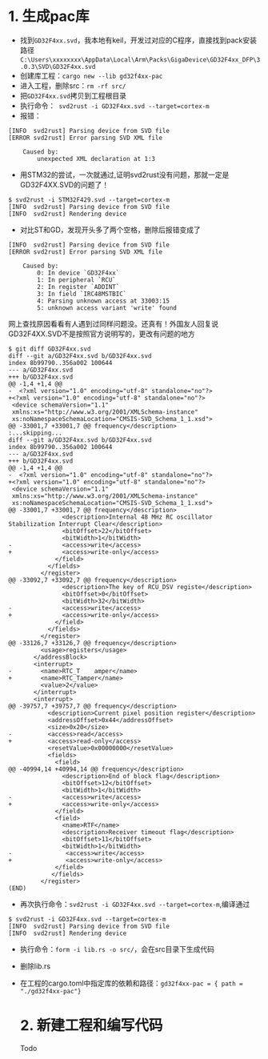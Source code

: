 # 1. 生成pac库

- 找到`GD32F4xx.svd`，我本地有keil，开发过对应的C程序，直接找到pack安装路径`C:\Users\xxxxxxxx\AppData\Local\Arm\Packs\GigaDevice\GD32F4xx_DFP\3.0.3\SVD\GD32F4xx.svd`
- 创建库工程：`cargo new --lib gd32f4xx-pac`
- 进入工程，删除src：`rm -rf src/`
- 把`GD32F4xx.svd`拷贝到工程根目录
- 执行命令：` svd2rust -i GD32F4xx.svd --target=cortex-m`
- 报错：
```
[INFO  svd2rust] Parsing device from SVD file
[ERROR svd2rust] Error parsing SVD XML file

    Caused by:
        unexpected XML declaration at 1:3
```

- 用STM32的尝试，一次就通过,证明svd2rust没有问题，那就一定是GD32F4XX.SVD的问题了！
```
$ svd2rust -i STM32F429.svd --target=cortex-m
[INFO  svd2rust] Parsing device from SVD file
[INFO  svd2rust] Rendering device
```

- 对比ST和GD，发现开头多了两个空格，删除后报错变成了
```
[INFO  svd2rust] Parsing device from SVD file
[ERROR svd2rust] Error parsing SVD XML file

    Caused by:
        0: In device `GD32F4xx`
        1: In peripheral `RCU`
        2: In register `ADDINT`
        3: In field `IRC48MSTBIC`
        4: Parsing unknown access at 33003:15
        5: unknown access variant 'write' found
```

网上查找原因看看有人遇到过同样问题没。还真有！外国友人回复说GD32F4XX.SVD不是按照官方说明写的，更改有问题的地方
```
$ git diff GD32F4xx.svd
diff --git a/GD32F4xx.svd b/GD32F4xx.svd
index 8b99790..356a002 100644
--- a/GD32F4xx.svd
+++ b/GD32F4xx.svd
@@ -1,4 +1,4 @@
-  <?xml version="1.0" encoding="utf-8" standalone="no"?>
+<?xml version="1.0" encoding="utf-8" standalone="no"?>
 <device schemaVersion="1.1"
 xmlns:xs="http://www.w3.org/2001/XMLSchema-instance"
 xs:noNamespaceSchemaLocation="CMSIS-SVD_Schema_1_1.xsd">
@@ -33001,7 +33001,7 @@ frequency</description>
:...skipping...
diff --git a/GD32F4xx.svd b/GD32F4xx.svd
index 8b99790..356a002 100644
--- a/GD32F4xx.svd
+++ b/GD32F4xx.svd
@@ -1,4 +1,4 @@
-  <?xml version="1.0" encoding="utf-8" standalone="no"?>
+<?xml version="1.0" encoding="utf-8" standalone="no"?>
 <device schemaVersion="1.1"
 xmlns:xs="http://www.w3.org/2001/XMLSchema-instance"
 xs:noNamespaceSchemaLocation="CMSIS-SVD_Schema_1_1.xsd">
@@ -33001,7 +33001,7 @@ frequency</description>
               <description>Internal 48 MHz RC oscillator Stabilization Interrupt Clear</description>
               <bitOffset>22</bitOffset>
               <bitWidth>1</bitWidth>
-              <access>write</access>
+              <access>write-only</access>
             </field>
           </fields>
         </register>
@@ -33092,7 +33092,7 @@ frequency</description>
               <description>The key of RCU_DSV registe</description>
               <bitOffset>0</bitOffset>
               <bitWidth>32</bitWidth>
-              <access>write</access>
+              <access>write-only</access>
             </field>
           </fields>
         </register>
@@ -33126,7 +33126,7 @@ frequency</description>
         <usage>registers</usage>
       </addressBlock>
       <interrupt>
-        <name>RTC_T    amper</name>
+        <name>RTC_Tamper</name>
         <value>2</value>
       </interrupt>
       <interrupt>
@@ -39757,7 +39757,7 @@ frequency</description>
           <description>Current pixel position register</description>
           <addressOffset>0x44</addressOffset>
           <size>0x20</size>
-          <access>read</access>
+          <access>read-only</access>
           <resetValue>0x00000000</resetValue>
           <fields>
             <field>
@@ -40994,14 +40994,14 @@ frequency</description>
               <description>End of block flag</description>
               <bitOffset>12</bitOffset>
               <bitWidth>1</bitWidth>
-              <access>write</access>
+              <access>write-only</access>
             </field>
             <field>
               <name>RTF</name>
               <description>Receiver timeout flag</description>
               <bitOffset>11</bitOffset>
               <bitWidth>1</bitWidth>
-               <access>write</access>
+               <access>write-only</access>
             </field>
            </fields>
         </register>
(END)
```

- 再次执行命令：`svd2rust -i GD32F4xx.svd --target=cortex-m`,编译通过

```
$ svd2rust -i GD32F4xx.svd --target=cortex-m
[INFO  svd2rust] Parsing device from SVD file
[INFO  svd2rust] Rendering device
```

- 执行命令：`form -i lib.rs -o src/`，会在src目录下生成代码
- 删除lib.rs
- 在工程的cargo.toml中指定库的依赖和路径：`gd32f4xx-pac = { path = "./gd32f4xx-pac"}`

  # 2. 新建工程和编写代码

  Todo
